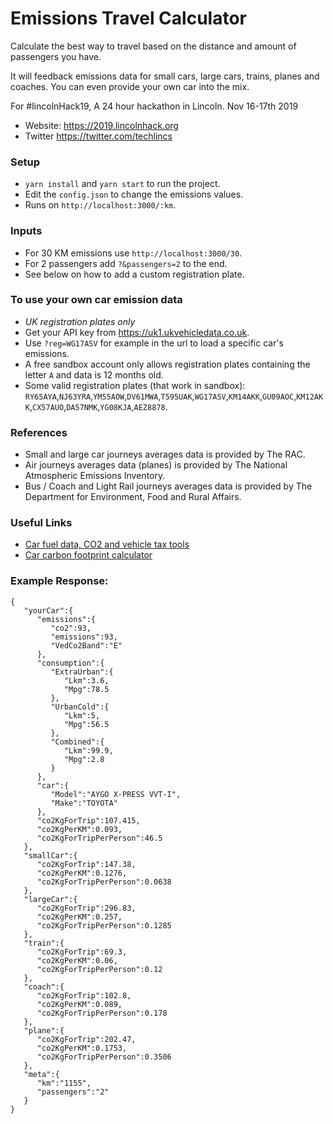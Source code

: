 # Emissions Travel Calculator
Calculate the best way to travel based on the distance and amount of passengers you have.

It will feedback emissions data for small cars, large cars, trains, planes and coaches. You can even provide your own car into the mix.
 
For #lincolnHack19, A 24 hour hackathon in Lincoln. Nov 16-17th 2019
- Website: https://2019.lincolnhack.org
- Twitter https://twitter.com/techlincs


### Setup
- `yarn install` and `yarn start` to run the project.
- Edit the `config.json` to change the emissions values.
- Runs on `http://localhost:3000/:km`.

### Inputs
- For 30 KM emissions use `http://localhost:3000/30`.
- For 2 passengers add `?&passengers=2` to the end.
- See below on how to add a custom registration plate.

### To use your own car emission data
- *UK registration plates only*
- Get your API key from https://uk1.ukvehicledata.co.uk.
- Use `?reg=WG17ASV` for example in the url to load a specific car's emissions.
- A free sandbox account only allows registration plates containing the letter `A` and data is 12 months old.
- Some valid registration plates (that work in sandbox):
`RY65AYA`,`NJ63YRA`,`YM55AOW`,`DV61MWA`,`T595UAK`,`WG17ASV`,`KM14AKK`,`GU09AOC`,`KM12AKK`,`CX57AUO`,`DA57NMK`,`YG08KJA`,`AEZ8878`.

### References
- Small and large car journeys averages data is provided by The RAC.
- Air journeys averages data (planes) is provided by The National Atmospheric Emissions Inventory.
- Bus / Coach and Light Rail journeys averages data is provided by The Department for Environment, Food and Rural Affairs.

### Useful Links
- [Car fuel data, CO2 and vehicle tax tools](https://carfueldata.vehicle-certification-agency.gov.uk/) 
- [Car carbon footprint calculator](https://calculator.carbonfootprint.com/calculator.aspx?tab=4) 

### Example Response:
```
{ 
   "yourCar":{ 
      "emissions":{ 
         "co2":93,
         "emissions":93,
         "VedCo2Band":"E"
      },
      "consumption":{ 
         "ExtraUrban":{ 
            "Lkm":3.6,
            "Mpg":78.5
         },
         "UrbanCold":{ 
            "Lkm":5,
            "Mpg":56.5
         },
         "Combined":{ 
            "Lkm":99.9,
            "Mpg":2.8
         }
      },
      "car":{ 
         "Model":"AYGO X-PRESS VVT-I",
         "Make":"TOYOTA"
      },
      "co2KgForTrip":107.415,
      "co2KgPerKM":0.093,
      "co2KgForTripPerPerson":46.5
   },
   "smallCar":{ 
      "co2KgForTrip":147.38,
      "co2KgPerKM":0.1276,
      "co2KgForTripPerPerson":0.0638
   },
   "largeCar":{ 
      "co2KgForTrip":296.83,
      "co2KgPerKM":0.257,
      "co2KgForTripPerPerson":0.1285
   },
   "train":{ 
      "co2KgForTrip":69.3,
      "co2KgPerKM":0.06,
      "co2KgForTripPerPerson":0.12
   },
   "coach":{ 
      "co2KgForTrip":102.8,
      "co2KgPerKM":0.089,
      "co2KgForTripPerPerson":0.178
   },
   "plane":{ 
      "co2KgForTrip":202.47,
      "co2KgPerKM":0.1753,
      "co2KgForTripPerPerson":0.3506
   },
   "meta":{ 
      "km":"1155",
      "passengers":"2"
   }
}
```
